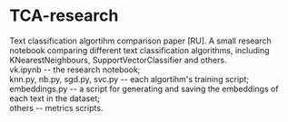 # TCA-research
Text classification algortihm comparison paper [RU]. A small research notebook comparing different text classification algorithms, including KNearestNeighbours, SupportVectorClassifier and others.<br>
vk.ipynb -- the research notebook;<br>
knn.py, nb.py, sgd.py, svc.py -- each algortihm's training script;<br>
embeddings.py -- a script for generating and saving the embeddings of each text in the dataset;<br>
others -- metrics scripts.
